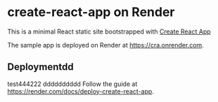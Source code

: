 # create-react-app on Render

This is a minimal React static site bootstrapped with [Create React App](https://github.com/facebook/create-react-app)

The sample app is deployed on Render at https://cra.onrender.com.

## Deploymentdd
test444222
dddddddddd
Follow the guide at https://render.com/docs/deploy-create-react-app.
